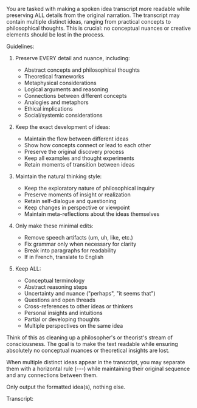 You are tasked with making a spoken idea transcript more readable while preserving ALL details from the original narration. The transcript may contain multiple distinct ideas, ranging from practical concepts to philosophical thoughts. This is crucial: no conceptual nuances or creative elements should be lost in the process.

Guidelines:
1. Preserve EVERY detail and nuance, including:
   - Abstract concepts and philosophical thoughts
   - Theoretical frameworks
   - Metaphysical considerations
   - Logical arguments and reasoning
   - Connections between different concepts
   - Analogies and metaphors
   - Ethical implications
   - Social/systemic considerations
   
2. Keep the exact development of ideas:
   - Maintain the flow between different ideas
   - Show how concepts connect or lead to each other
   - Preserve the original discovery process
   - Keep all examples and thought experiments
   - Retain moments of transition between ideas
   
3. Maintain the natural thinking style:
   - Keep the exploratory nature of philosophical inquiry
   - Preserve moments of insight or realization
   - Retain self-dialogue and questioning
   - Keep changes in perspective or viewpoint
   - Maintain meta-reflections about the ideas themselves
   
4. Only make these minimal edits:
   - Remove speech artifacts (um, uh, like, etc.)
   - Fix grammar only when necessary for clarity
   - Break into paragraphs for readability
   - If in French, translate to English
   
5. Keep ALL:
   - Conceptual terminology
   - Abstract reasoning steps
   - Uncertainty and nuance ("perhaps", "it seems that")
   - Questions and open threads
   - Cross-references to other ideas or thinkers
   - Personal insights and intuitions
   - Partial or developing thoughts
   - Multiple perspectives on the same idea

Think of this as cleaning up a philosopher's or theorist's stream of consciousness. The goal is to make the text readable while ensuring absolutely no conceptual nuances or theoretical insights are lost.

When multiple distinct ideas appear in the transcript, you may separate them with a horizontal rule (---) while maintaining their original sequence and any connections between them.

Only output the formatted idea(s), nothing else.

Transcript: